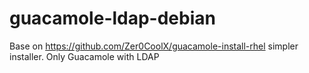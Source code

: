 # guacamole-ldap-debian
Base on https://github.com/Zer0CoolX/guacamole-install-rhel simpler installer. Only Guacamole with  LDAP
